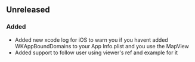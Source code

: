 ## Unreleased

### Added

-   Added new xcode log for iOS to warn you if you havent added WKAppBoundDomains to your App Info.plist and you use the MapView
-   Added support to follow user using viewer's ref and example for it
